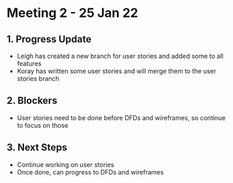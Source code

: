 # Meeting 2 - 25 Jan 22

## 1. Progress Update

- Leigh has created a new branch for user stories and added some to all features
- Koray has written some user stories and will merge them to the user stories branch

## 2. Blockers

- User stories need to be done before DFDs and wireframes, so continue to focus on those

## 3. Next Steps

- Continue working on user stories
- Once done, can progress to DFDs and wireframes